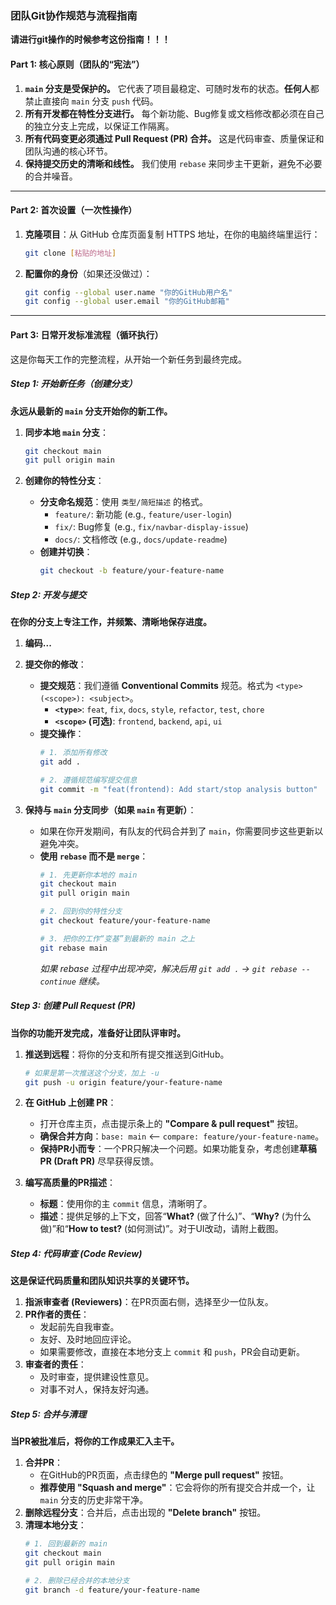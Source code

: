 ### **团队Git协作规范与流程指南**

**请进行git操作的时候参考这份指南！！！**

#### **Part 1: 核心原则（团队的“宪法”）**

1.  **`main` 分支是受保护的。** 它代表了项目最稳定、可随时发布的状态。**任何人**都禁止直接向 `main` 分支 `push` 代码。
2.  **所有开发都在特性分支进行。** 每个新功能、Bug修复或文档修改都必须在自己的独立分支上完成，以保证工作隔离。
3.  **所有代码变更必须通过 Pull Request (PR) 合并。** 这是代码审查、质量保证和团队沟通的核心环节。
4.  **保持提交历史的清晰和线性。** 我们使用 `rebase` 来同步主干更新，避免不必要的合并噪音。

---

#### **Part 2: 首次设置（一次性操作）**

1.  **克隆项目**：从 GitHub 仓库页面复制 HTTPS 地址，在你的电脑终端里运行：
    ```bash
    git clone [粘贴的地址]
    ```
2.  **配置你的身份**（如果还没做过）：
    ```bash
    git config --global user.name "你的GitHub用户名"
    git config --global user.email "你的GitHub邮箱"
    ```

---

#### **Part 3: 日常开发标准流程（循环执行）**

这是你每天工作的完整流程，从开始一个新任务到最终完成。

##### **Step 1: 开始新任务（创建分支）**

**永远从最新的 `main` 分支开始你的新工作。**

1.  **同步本地 `main` 分支**：
    ```bash
    git checkout main
    git pull origin main
    ```

2.  **创建你的特性分支**：
    *   **分支命名规范**：使用 `类型/简短描述` 的格式。
        *   `feature/`: 新功能 (e.g., `feature/user-login`)
        *   `fix/`: Bug修复 (e.g., `fix/navbar-display-issue`)
        *   `docs/`: 文档修改 (e.g., `docs/update-readme`)
    *   **创建并切换**：
        ```bash
        git checkout -b feature/your-feature-name
        ```

##### **Step 2: 开发与提交**

**在你的分支上专注工作，并频繁、清晰地保存进度。**

1.  **编码...**

2.  **提交你的修改**：
    *   **提交规范**：我们遵循 **Conventional Commits** 规范。格式为 `<type>(<scope>): <subject>`。
        *   **`<type>`**: `feat`, `fix`, `docs`, `style`, `refactor`, `test`, `chore`
        *   **`<scope>` (可选)**: `frontend`, `backend`, `api`, `ui`
    *   **提交操作**：
        ```bash
        # 1. 添加所有修改
        git add .
        
        # 2. 遵循规范编写提交信息
        git commit -m "feat(frontend): Add start/stop analysis button"
        ```

3.  **保持与 `main` 分支同步（如果 `main` 有更新）**：
    *   如果在你开发期间，有队友的代码合并到了 `main`，你需要同步这些更新以避免冲突。
    *   **使用 `rebase` 而不是 `merge`**：
        ```bash
        # 1. 先更新你本地的 main
        git checkout main
        git pull origin main
        
        # 2. 回到你的特性分支
        git checkout feature/your-feature-name
        
        # 3. 把你的工作“变基”到最新的 main 之上
        git rebase main
        ```
        *如果 rebase 过程中出现冲突，解决后用 `git add .` -> `git rebase --continue` 继续。*

##### **Step 3: 创建 Pull Request (PR)**

**当你的功能开发完成，准备好让团队评审时。**

1.  **推送到远程**：将你的分支和所有提交推送到GitHub。
    ```bash
    # 如果是第一次推送这个分支，加上 -u
    git push -u origin feature/your-feature-name
    ```

2.  **在 GitHub 上创建 PR**：
    *   打开仓库主页，点击提示条上的 **"Compare & pull request"** 按钮。
    *   **确保合并方向**：`base: main` <-- `compare: feature/your-feature-name`。
    *   **保持PR小而专**：一个PR只解决一个问题。如果功能复杂，考虑创建**草稿PR (Draft PR)** 尽早获得反馈。

3.  **编写高质量的PR描述**：
    *   **标题**：使用你的主 `commit` 信息，清晰明了。
    *   **描述**：提供足够的上下文，回答“**What?** (做了什么)”、“**Why?** (为什么做)”和“**How to test?** (如何测试)”。对于UI改动，请附上截图。

##### **Step 4: 代码审查 (Code Review)**

**这是保证代码质量和团队知识共享的关键环节。**

1.  **指派审查者 (Reviewers)**：在PR页面右侧，选择至少一位队友。
2.  **PR作者的责任**：
    *   发起前先自我审查。
    *   友好、及时地回应评论。
    *   如果需要修改，直接在本地分支上 `commit` 和 `push`，PR会自动更新。
3.  **审查者的责任**：
    *   及时审查，提供建设性意见。
    *   对事不对人，保持友好沟通。

##### **Step 5: 合并与清理**

**当PR被批准后，将你的工作成果汇入主干。**

1.  **合并PR**：
    *   在GitHub的PR页面，点击绿色的 **"Merge pull request"** 按钮。
    *   **推荐使用 "Squash and merge"**：它会将你的所有提交合并成一个，让 `main` 分支的历史非常干净。
2.  **删除远程分支**：合并后，点击出现的 **"Delete branch"** 按钮。
3.  **清理本地分支**：
    ```bash
    # 1. 回到最新的 main
    git checkout main
    git pull origin main
    
    # 2. 删除已经合并的本地分支
    git branch -d feature/your-feature-name
    ```

